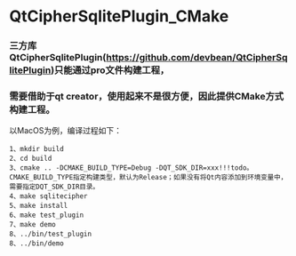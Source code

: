 # QtCipherSqlitePlugin_CMake

### 三方库QtCipherSqlitePlugin(https://github.com/devbean/QtCipherSqlitePlugin)只能通过pro文件构建工程，
### 需要借助于qt creator，使用起来不是很方便，因此提供CMake方式构建工程。

以MacOS为例，编译过程如下：
```
1、mkdir build
2、cd build
3、cmake .. -DCMAKE_BUILD_TYPE=Debug -DQT_SDK_DIR=xxx!!!todo。CMAKE_BUILD_TYPE指定构建类型，默认为Release；如果没有将Qt内容添加到环境变量中，需要指定DQT_SDK_DIR目录。
4、make sqlitecipher
5、make install
6、make test_plugin
7、make demo
8、../bin/test_plugin
8、../bin/demo
```